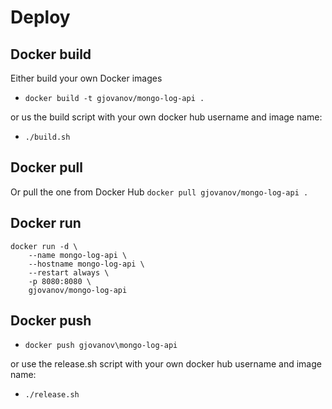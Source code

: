 # Deploy

## Docker build
Either build your own Docker images
- `docker build -t gjovanov/mongo-log-api .`

or us the build script with your own docker hub username and image name:

- `./build.sh`


## Docker pull
Or pull the one from Docker Hub
`docker pull gjovanov/mongo-log-api .`

## Docker run
```docker
docker run -d \
    --name mongo-log-api \
    --hostname mongo-log-api \
    --restart always \
    -p 8080:8080 \
    gjovanov/mongo-log-api
```

## Docker push
- `docker push gjovanov\mongo-log-api`

or use the release.sh script with your own docker hub username and image name:
- `./release.sh`